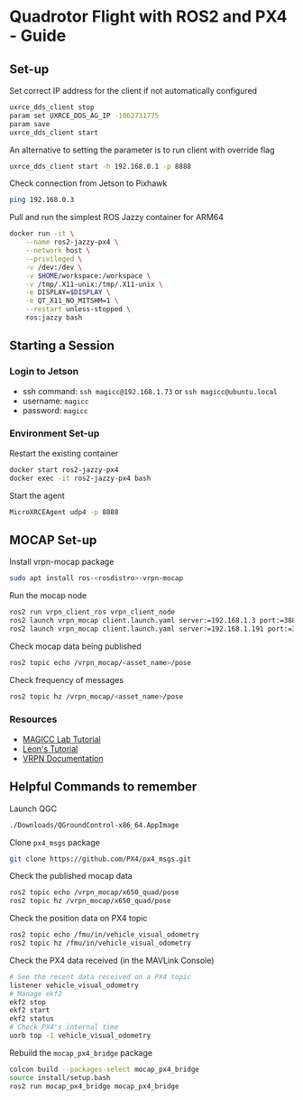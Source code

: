 # Quadrotor Flight with ROS2 and PX4 - Guide

## Set-up

Set correct IP address for the client if not automatically configured
```bash
uxrce_dds_client stop
param set UXRCE_DDS_AG_IP -1062731775
param save
uxrce_dds_client start
```

An alternative to setting the parameter is to run client with override flag
```bash
uxrce_dds_client start -h 192.168.0.1 -p 8888
```

Check connection from Jetson to Pixhawk
```bash
ping 192.168.0.3
```

Pull and run the simplest ROS Jazzy container for ARM64
```bash
docker run -it \
    --name ros2-jazzy-px4 \
    --network host \
    --privileged \
    -v /dev:/dev \
    -v $HOME/workspace:/workspace \
    -v /tmp/.X11-unix:/tmp/.X11-unix \
    -e DISPLAY=$DISPLAY \
    -e QT_X11_NO_MITSHM=1 \
    --restart unless-stopped \
    ros:jazzy bash
```

## Starting a Session

### Login to Jetson

- ssh command: `ssh magicc@192.168.1.73` or `ssh magicc@ubuntu.local`
- username: `magicc`
- password: `magicc`

### Environment Set-up

Restart the existing container
```bash
docker start ros2-jazzy-px4
docker exec -it ros2-jazzy-px4 bash
```

Start the agent

```bash
MicroXRCEAgent udp4 -p 8888
```    
    
## MOCAP Set-up

Install vrpn-mocap package
```bash
sudo apt install ros-<rosdistro>-vrpn-mocap
```

Run the mocap node
```bash
ros2 run vrpn_client_ros vrpn_client_node 
ros2 launch vrpn_mocap client.launch.yaml server:=192.168.1.3 port:=3883
ros2 launch vrpn_mocap client.launch.yaml server:=192.168.1.191 port:=3883
```

Check mocap data being published
```bash
ros2 topic echo /vrpn_mocap/<asset_name>/pose
```

Check frequency of messages
```bash
ros2 topic hz /vrpn_mocap/<asset_name>/pose
```

### Resources
- [MAGICC Lab Tutorial](https://magicc.byu.edu/wiki/ros2_tutorials/mocap/mocap_tutorial/#data-collecting-with-ros)
- [Leon's Tutorial](https://www.notion.so/MOCAP-Room-24cdc719863380bbb0e2c94d5b7d8ec7)
- [VRPN Documentation](https://index.ros.org/r/vrpn_mocap/#jazzy)

## Helpful Commands to remember

Launch QGC
```bash
./Downloads/QGroundControl-x86_64.AppImage 
```

Clone `px4_msgs` package
```bash
git clone https://github.com/PX4/px4_msgs.git
```

Check the published mocap data
```bash
ros2 topic echo /vrpn_mocap/x650_quad/pose
ros2 topic hz /vrpn_mocap/x650_quad/pose
```

Check the position data on PX4 topic
```bash
ros2 topic echo /fmu/in/vehicle_visual_odometry
ros2 topic hz /fmu/in/vehicle_visual_odometry
```

Check the PX4 data received (in the MAVLink Console)
```bash
# See the recent data received on a PX4 topic
listener vehicle_visual_odometry
# Manage ekf2 
ekf2 stop
ekf2 start
ekf2 status
# Check PX4's internal time
uorb top -1 vehicle_visual_odometry
```

Rebuild the `mocap_px4_bridge` package
```bash
colcon build --packages-select mocap_px4_bridge
source install/setup.bash 
ros2 run mocap_px4_bridge mocap_px4_bridge
```